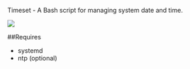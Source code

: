 Timeset - A Bash script for managing system date and time.

<img src="http://i1198.photobucket.com/albums/aa447/chk1827/timeset-11.png">

##Requires
<ul>
<li>systemd</li>
<li>ntp (optional)</li>
